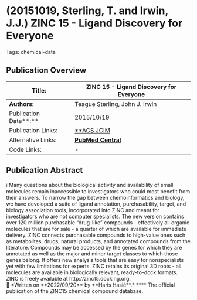 # (20151019, Sterling, T. and Irwin, J.J.) ZINC 15 - Ligand Discovery for Everyone

Tags: chemical-data

## Publication Overview

| **Title:**  | ZINC 15 - Ligand Discovery for Everyone |
| --- | --- |
| **Authors:**  | Teague Sterling, John J. Irwin |
| Publication Date**:**  | 2015/10/19 |
| Publication Links: | [**ACS JCIM](https://pubs.acs.org/doi/10.1021/acs.jcim.5b00559) | [Official Web Page](https://zinc15.docking.org/)** |
| Alternative Links: | [**PubMed Central**](https://www.ncbi.nlm.nih.gov/pmc/articles/PMC4658288/) |
| Code Links: | - |

## Publication Abstract

<aside>
ℹ️ Many questions about the biological activity and availability of small molecules remain inaccessible to investigators who could most benefit from their answers. To narrow the gap between chemoinformatics and biology, we have developed a suite of ligand annotation, purchasability, target, and biology association tools, incorporated into ZINC and meant for investigators who are not computer specialists. The new version contains over 120 million purchasable “drug-like” compounds - effectively all organic molecules that are for sale - a quarter of which are available for immediate delivery. ZINC connects purchasable compounds to high-value ones such as metabolites, drugs, natural products, and annotated compounds from the literature. Compounds may be accessed by the genes for which they are annotated as well as the major and minor target classes to which those genes belong. It offers new analysis tools that are easy for nonspecialists yet with few limitations for experts. ZINC retains its original 3D roots - all molecules are available in biologically relevant, ready-to-dock formats. ZINC is freely available at http://zinc15.docking.org.

</aside>

<aside>
💬 *Written on **2022/09/20** by **Haris Hasić**.*
****
The official publication of the ZINC15 chemical compound database.

</aside>